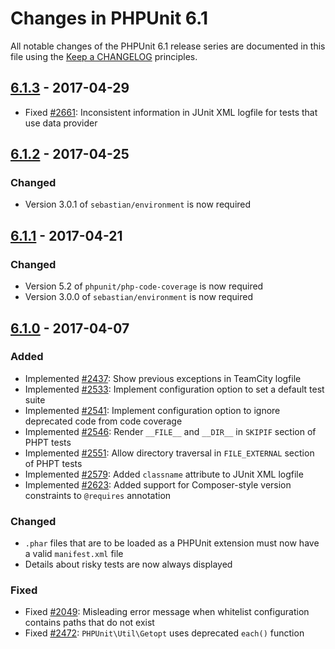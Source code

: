 # Changes in PHPUnit 6.1

All notable changes of the PHPUnit 6.1 release series are documented in this file using the [Keep a CHANGELOG](http://keepachangelog.com/) principles.

## [6.1.3] - 2017-04-29

* Fixed [#2661](https://github.com/sebastianbergmann/phpunit/pull/2661): Inconsistent information in JUnit XML logfile for tests that use data provider

## [6.1.2] - 2017-04-25

### Changed

* Version 3.0.1 of `sebastian/environment` is now required

## [6.1.1] - 2017-04-21

### Changed

* Version 5.2 of `phpunit/php-code-coverage` is now required
* Version 3.0.0 of `sebastian/environment` is now required

## [6.1.0] - 2017-04-07

### Added

* Implemented [#2437](https://github.com/sebastianbergmann/phpunit/issues/2437): Show previous exceptions in TeamCity logfile
* Implemented [#2533](https://github.com/sebastianbergmann/phpunit/pull/2533): Implement configuration option to set a default test suite
* Implemented [#2541](https://github.com/sebastianbergmann/phpunit/issues/2541): Implement configuration option to ignore deprecated code from code coverage
* Implemented [#2546](https://github.com/sebastianbergmann/phpunit/issues/2546): Render `__FILE__` and `__DIR__` in `SKIPIF` section of PHPT tests
* Implemented [#2551](https://github.com/sebastianbergmann/phpunit/issues/2551): Allow directory traversal in `FILE_EXTERNAL` section of PHPT tests
* Implemented [#2579](https://github.com/sebastianbergmann/phpunit/issues/2579): Added `classname` attribute to JUnit XML logfile
* Implemented [#2623](https://github.com/sebastianbergmann/phpunit/pull/2623): Added support for Composer-style version constraints to `@requires` annotation

### Changed

* `.phar` files that are to be loaded as a PHPUnit extension must now have a valid `manifest.xml` file
* Details about risky tests are now always displayed

### Fixed

* Fixed [#2049](https://github.com/sebastianbergmann/phpunit/issues/2049): Misleading error message when whitelist configuration contains paths that do not exist
* Fixed [#2472](https://github.com/sebastianbergmann/phpunit/issues/2472): `PHPUnit\Util\Getopt` uses deprecated `each()` function

[6.1.3]: https://github.com/sebastianbergmann/phpunit/compare/6.1.2...6.1.3
[6.1.2]: https://github.com/sebastianbergmann/phpunit/compare/6.1.1...6.1.2
[6.1.1]: https://github.com/sebastianbergmann/phpunit/compare/6.1.0...6.1.1
[6.1.0]: https://github.com/sebastianbergmann/phpunit/compare/6.0...6.1.0

